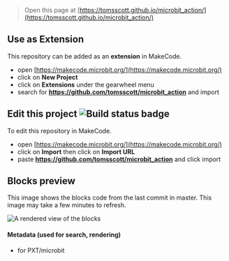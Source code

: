 
> Open this page at [https://tomsscott.github.io/microbit_action/](https://tomsscott.github.io/microbit_action/)

## Use as Extension

This repository can be added as an **extension** in MakeCode.

* open [https://makecode.microbit.org/](https://makecode.microbit.org/)
* click on **New Project**
* click on **Extensions** under the gearwheel menu
* search for **https://github.com/tomsscott/microbit_action** and import

## Edit this project ![Build status badge](https://github.com/tomsscott/microbit_action/workflows/MakeCode/badge.svg)

To edit this repository in MakeCode.

* open [https://makecode.microbit.org/](https://makecode.microbit.org/)
* click on **Import** then click on **Import URL**
* paste **https://github.com/tomsscott/microbit_action** and click import

## Blocks preview

This image shows the blocks code from the last commit in master.
This image may take a few minutes to refresh.

![A rendered view of the blocks](https://github.com/tomsscott/microbit_action/raw/master/.github/makecode/blocks.png)

#### Metadata (used for search, rendering)

* for PXT/microbit
<script src="https://makecode.com/gh-pages-embed.js"></script><script>makeCodeRender("{{ site.makecode.home_url }}", "{{ site.github.owner_name }}/{{ site.github.repository_name }}");</script>
